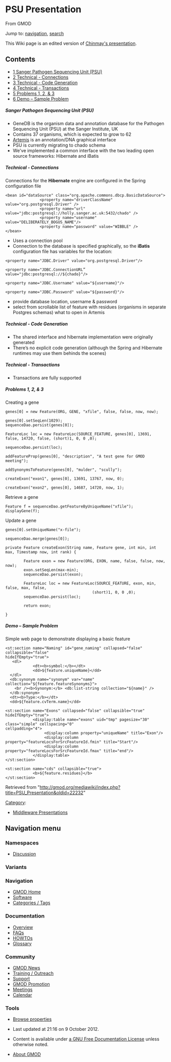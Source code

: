 









<span id="top"></span>







# <span dir="auto">PSU Presentation</span>





From GMOD









Jump to: [navigation](#mw-navigation), [search](#p-search)





This Wiki page is an edited version of
<a href="https://raw.githubusercontent.com/GMOD/gmod.github.io/main/mediawiki/images/5/56/PSU.pdf" class="internal"
title="PSU.pdf">Chinmay's presentation</a>.





## Contents



- [<span class="tocnumber">1</span> <span class="toctext">Sanger
  Pathogen Sequencing Unit
  (PSU)</span>](#Sanger_Pathogen_Sequencing_Unit_.28PSU.29)
- [<span class="tocnumber">2</span> <span class="toctext">Technical -
  Connections</span>](#Technical_-_Connections)
- [<span class="tocnumber">3</span> <span class="toctext">Technical -
  Code Generation</span>](#Technical_-_Code_Generation)
- [<span class="tocnumber">4</span> <span class="toctext">Technical -
  Transactions</span>](#Technical_-_Transactions)
- [<span class="tocnumber">5</span> <span class="toctext">Problems 1, 2,
  & 3</span>](#Problems_1.2C_2.2C_.26_3)
- [<span class="tocnumber">6</span> <span class="toctext">Demo – Sample
  Problem</span>](#Demo_.E2.80.93_Sample_Problem)



##### <span id="Sanger_Pathogen_Sequencing_Unit_.28PSU.29" class="mw-headline">Sanger Pathogen Sequencing Unit (PSU)</span>

- GeneDB is the organism data and annotation database for the Pathogen
  Sequencing Unit (PSU) at the Sanger Institute, UK
- Contains 37 organisms, which is expected to grow to 62
- [Artemis](Artemis "Artemis") is an annotation/DNA graphical interface
- PSU is currently migrating to chado schema
- We've implemented a common interface with the two leading open source
  frameworks: Hibernate and iBatis

##### <span id="Technical_-_Connections" class="mw-headline">Technical - Connections</span>

Connections for the **Hibernate** engine are configured in the Spring
configuration file





``` de1
<bean id="dataSource" class="org.apache.commons.dbcp.BasicDataSource">
               <property name="driverClassName" value="org.postgresql.Driver" />
               <property name="url" value="jdbc:postgresql://holly.sanger.ac.uk:5432/chado" />
               <property name="username" value="DELIBERATELY_BOGUS_NAME"/>
               <property name="password" value="WIBBLE" />
</bean>
```





- Uses a connection pool
- Connection to the database is specified graphically, so the **iBatis**
  configuration file has variables for the location:





``` de1
<property name="JDBC.Driver" value="org.postgresql.Driver"/>
 
<property name="JDBC.ConnectionURL” value="jdbc:postgresql://${chado}"/>
 
<property name="JDBC.Username" value="${username}"/>
 
<property name="JDBC.Password" value="${password}"/>
```





- provide database location, username & password
- select from scrollable list of feature with residues (organisms in
  separate Postgres schemas) what to open in Artemis

##### <span id="Technical_-_Code_Generation" class="mw-headline">Technical - Code Generation</span>

- The shared interface and hibernate implementation were originally
  generated
- There’s no explicit code generation (although the Spring and Hibernate
  runtimes may use them behinds the scenes)

##### <span id="Technical_-_Transactions" class="mw-headline">Technical - Transactions</span>

- Transactions are fully supported

##### <span id="Problems_1.2C_2.2C_.26_3" class="mw-headline">Problems 1, 2, & 3</span>

Creating a gene





``` de1
genes[0] = new Feature(ORG, GENE, "xfile", false, false, now, now);
 
genes[0].setSeqLen(1029);
sequenceDao.persist(genes[0]);
 
FeatureLoc loc = new FeatureLoc(SOURCE_FEATURE, genes[0], 13691, false, 14720, false, (short)1, 0, 0 ,0);
 
sequenceDao.persist(loc);
 
addFeatureProp(genes[0], "description", "A test gene for GMOD meeting");
 
addSynonymsToFeature(genes[0], "mulder", "scully");
 
createExon("exon1", genes[0], 13691, 13767, now, 0);
 
createExon("exon2", genes[0], 14687, 14720, now, 1);
```





Retrieve a gene





``` de1
Feature f = sequenceDao.getFeatureByUniqueName("xfile");
displayGene(f);
```





Update a gene





``` de1
genes[0].setUniqueName("x-file");
 
sequenceDao.merge(genes[0]);
```





  





``` de1
private Feature createExon(String name, Feature gene, int min, int max, Timestamp now, int rank) {
 
        Feature exon = new Feature(ORG, EXON, name, false, false, now, now);
        exon.setSeqLen(max-min);
        sequenceDao.persist(exon);
 
        FeatureLoc loc = new FeatureLoc(SOURCE_FEATURE, exon, min, false, max, false,
                                      (short)1, 0, 0 ,0);
        sequenceDao.persist(loc);
 
        return exon;
 
}
```





##### <span id="Demo_.E2.80.93_Sample_Problem" class="mw-headline">Demo – Sample Problem</span>

Simple web page to demonstrate displaying a basic feature





``` de1
<st:section name="Naming" id="gene_naming" collapsed="false" collapsible="false"
hideIfEmpty="true">
   <dl>
            <dt><b>symbol:</b></dt>
            <dd>${feature.uniqueName}</dd>
  </dl>
  <db:synonym name="synonym" var="name" collection="${feature.featureSynonyms}">
    <br /><b>Synonym:</b> <db:list-string collection="${name}" />
  </db:synonym>
  <dt><b>Type:</b></dt>
  <dd>${feature.cvTerm.name}</dd>
 
<st:section name="Exons" collapsed="false" collapsible="true" hideIfEmpty="true">
            <display:table name="exons" uid="tmp" pagesize="30" class="simple" cellspacing="0"
cellpadding="4">
                 <display:column property="uniqueName" title="Exon"/>
                 <display:column property="featureLocsForSrcFeatureId.fmin" title="Start"/>
                 <display:column property="featureLocsForSrcFeatureId.fmax" title="end"/>
            </display:table>
</st:section>
 
<st:section name="cds" collapsible="true">
            <b>${feature.residues}</b>
</st:section>
```









Retrieved from
"<http://gmod.org/mediawiki/index.php?title=PSU_Presentation&oldid=22232>"







[Category](Special%3ACategories "Special%3ACategories"):

- [Middleware
  Presentations](Category%3AMiddleware_Presentations "Category%3AMiddleware Presentations")















## Navigation menu









### Namespaces


- <span id="ca-talk"><a
  href="http://gmod.org/mediawiki/index.php?title=Talk:PSU_Presentation&amp;action=edit&amp;redlink=1"
  accesskey="t"
  title="Discussion about the content page [t]">Discussion</a></span>





### 

### Variants[](#)























<a href="Main_Page"
style="background-image: url(../images/GMOD-cogs.png);"
title="Visit the main page"></a>





### Navigation



- <span id="n-GMOD-Home">[GMOD Home](Main_Page)</span>
- <span id="n-Software">[Software](GMOD_Components)</span>
- <span id="n-Categories-.2F-Tags">[Categories /
  Tags](Categories)</span>







### Documentation



- <span id="n-Overview">[Overview](Overview)</span>
- <span id="n-FAQs">[FAQs](Category%3AFAQ)</span>
- <span id="n-HOWTOs">[HOWTOs](Category%3AHOWTO)</span>
- <span id="n-Glossary">[Glossary](Glossary)</span>







### Community



- <span id="n-GMOD-News">[GMOD News](GMOD_News)</span>
- <span id="n-Training-.2F-Outreach">[Training /
  Outreach](Training_and_Outreach)</span>
- <span id="n-Support">[Support](Support)</span>
- <span id="n-GMOD-Promotion">[GMOD Promotion](GMOD_Promotion)</span>
- <span id="n-Meetings">[Meetings](Meetings)</span>
- <span id="n-Calendar">[Calendar](Calendar)</span>







### Tools




- <span id="t-smwbrowselink"><a href="Special%3ABrowse/PSU_Presentation" rel="smw-browse">Browse
  properties</a></span>












- <span id="footer-info-lastmod">Last updated at 21:16 on 9 October
  2012.</span>
<!-- - <span id="footer-info-viewcount">19,221 page views.</span> -->
- <span id="footer-info-copyright">Content is available under
  <a href="http://www.gnu.org/licenses/fdl-1.3.html" class="external"
  rel="nofollow">a GNU Free Documentation License</a> unless otherwise
  noted.</span>

<!-- -->

- <span id="footer-places-about">[About
  GMOD](GMOD%3AAbout "GMOD%3AAbout")</span>

<!-- -->







